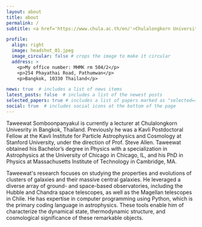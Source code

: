 ```yaml
---
layout: about
title: about
permalink: /
subtitle: <a href='https://www.chula.ac.th/en/'>Chulalongkorn University</a>, MHMK Roomm 504/2, taweewat.s@chula.ac.th

profile:
  align: right
  image: headshot_01.jpeg
  image_circular: false # crops the image to make it circular
  address: >
    <p>My office number: MHMK rm 504/2</p>
    <p>254 Phayathai Road, Pathumwan</p>
    <p>Bangkok, 10330 Thailand</p>

news: true  # includes a list of news items
latest_posts: false  # includes a list of the newest posts
selected_papers: true # includes a list of papers marked as "selected={true}"
social: true  # includes social icons at the bottom of the page
---
```

Taweewat Somboonpanyakul is currently a lecturer at Chulalongkorn Univesrity in Bangkok, Thailand. Previously he was a Kavli Postdoctoral Fellow at the Kavli Institute for Particle Astrophysics and Cosmology at Stanford University, under the direction of Prof. Steve Allen. Taweewat obtained his Bachelor’s degree in Physics with a specialization in Astrophysics at the University of Chicago in Chicago, IL, and his PhD in Physics at Massachusetts Institute of Technology in Cambridge, MA. 

Taweewat's research focuses on studying the properties and evolutions of clusters of galaxies and their massive central galaxies. He leveraged a diverse array of ground- and space-based observatories, including the Hubble and Chandra space telescopes, as well as the Magellan telescopes in Chile. He has expertise in computer programming using Python, which is the primary coding language in astrophysics. These tools enable him of characterize the dynamical state, thermodynamic structure, and cosmological significance of these remarkable objects. 


<!-- 
Write your biography here. Tell the world about yourself. Link to your favorite [subreddit](http://reddit.com). You can put a picture in, too. The code is already in, just name your picture `prof_pic.jpg` and put it in the `img/` folder.

Put your address / P.O. box / other info right below your picture. You can also disable any of these elements by editing `profile` property of the YAML header of your `_pages/about.md`. Edit `_bibliography/papers.bib` and Jekyll will render your [publications page](/al-folio/publications/) automatically.

Link to your social media connections, too. This theme is set up to use [Font Awesome icons](http://fortawesome.github.io/Font-Awesome/) and [Academicons](https://jpswalsh.github.io/academicons/), like the ones below. Add your Facebook, Twitter, LinkedIn, Google Scholar, or just disable all of them. -->
